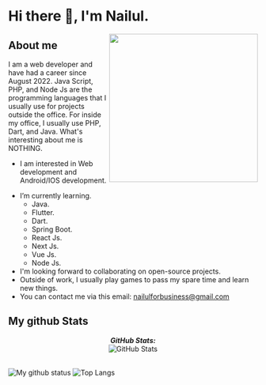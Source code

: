 # Hi there 👋, I'm Nailul. 

<img align="right" width=300px alt="" src="https://i.pinimg.com/originals/3d/b9/eb/3db9ebdf4c424b5589fde988eb47c9d1.gif" />

## About me

I am a web developer and have had a career since August 2022. Java Script, PHP, and Node Js are the programming languages that I usually use for projects outside the office. For inside my office, I usually use PHP, Dart, and Java. What's interesting about me is NOTHING.
* I am interested in Web development and Android/IOS development.
- I’m currently learning.
  - Java.
  - Flutter.
  - Dart.
  - Spring Boot.
  - React Js.
  - Next Js.
  - Vue Js.
  - Node Js.
- I'm looking forward to collaborating on open-source projects.
- Outside of work, I usually play games to pass my spare time and learn new things.
- You can contact me via this email: <a href="nailulforbusiness@gmail.com">nailulforbusiness@gmail.com</a>


<h2>My github Stats</h2>

<div>
  <p align="center">
  <b><em>GitHub Stats:</em></b> <br/>
    <img src="https://github-readme-streak-stats.herokuapp.com/?user=nailulll" alt="GitHub Stats" /> <br/><br/>
</div>

![My github status](https://github-readme-stats.vercel.app/api?username=nailulll&show_icons=true&include_all_commits=true)
![Top Langs](https://github-readme-stats.vercel.app/api/top-langs/?username=nailulll&layout=compact)
